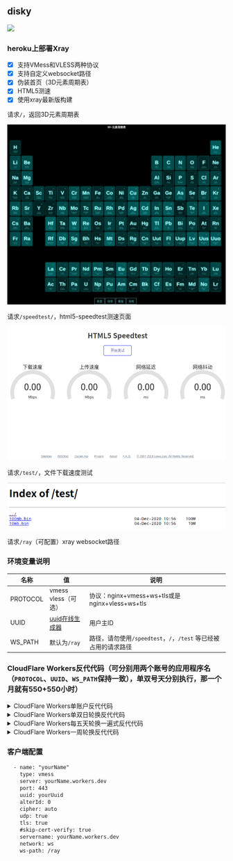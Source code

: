 ﻿## disky
[![](https://www.herokucdn.com/deploy/button.png)](https://heroku.com/deploy?template=https://github.com/yltsy/disky)

### heroku上部署Xray
- [x] 支持VMess和VLESS两种协议
- [x] 支持自定义websocket路径
- [x] 伪装首页（3D元素周期表）
- [x] HTML5测速
- [x] 使用xray最新版构建

请求`/`，返回3D元素周期表

![image](https://github.com/yltsy/disky/blob/master/doc/1.png)

请求`/speedtest/`，html5-speedtest测速页面

![image](https://github.com/yltsy/disky/blob/master/doc/2.png)

请求`/test/`，文件下载速度测试

![image](https://github.com/yltsy/disky/blob/master/doc/3.png)

请求`/ray`（可配置）xray websocket路径


### 环境变量说明

|  名称 | 值  | 说明  |
| ------------ | ------------ | ------------ |
|  PROTOCOL |  vmess<br>vless（可选） |  协议：nginx+vmess+ws+tls或是nginx+vless+ws+tls |
|  UUID |  [uuid在线生成器](https://www.uuidgenerator.net "uuid在线生成器") | 用户主ID  |
|  WS_PATH | 默认为`/ray` |  路径，请勿使用`/speedtest`，`/`，`/test` 等已经被占用的请求路径 |

### CloudFlare Workers反代代码（可分别用两个账号的应用程序名（`PROTOCOL`、`UUID`、`WS_PATH`保持一致），单双号天分别执行，那一个月就有550+550小时）
<details>
<summary>CloudFlare Workers单账户反代代码</summary>

```js
addEventListener(
    "fetch",event => {
        let url=new URL(event.request.url);
        url.hostname="appname.herokuapp.com";
        let request=new Request(url,event.request);
        event. respondWith(
            fetch(request)
        )
    }
)
```
</details>

<details>
<summary>CloudFlare Workers单双日轮换反代代码</summary>

```js
const SingleDay = 'app0.herokuapp.com'
const DoubleDay = 'app1.herokuapp.com'
addEventListener(
    "fetch",event => {
    
        let nd = new Date();
        if (nd.getDate()%2) {
            host = SingleDay
        } else {
            host = DoubleDay
        }
        
        let url=new URL(event.request.url);
        url.hostname=host;
        let request=new Request(url,event.request);
        event. respondWith(
            fetch(request)
        )
    }
)
```
</details>

<details>
<summary>CloudFlare Workers每五天轮换一遍式反代代码</summary>

```js
const Day0 = 'app0.herokuapp.com'
const Day1 = 'app1.herokuapp.com'
const Day2 = 'app2.herokuapp.com'
const Day3 = 'app3.herokuapp.com'
const Day4 = 'app4.herokuapp.com'
addEventListener(
    "fetch",event => {
    
        let nd = new Date();
        let day = nd.getDate() % 5;
        if (day === 0) {
            host = Day0
        } else if (day === 1) {
            host = Day1
        } else if (day === 2) {
            host = Day2
        } else if (day === 3){
            host = Day3
        } else if (day === 4){
            host = Day4
        } else {
            host = Day1
        }
        
        let url=new URL(event.request.url);
        url.hostname=host;
        let request=new Request(url,event.request);
        event. respondWith(
            fetch(request)
        )
    }
)
```
</details>

<details>
<summary>CloudFlare Workers一周轮换反代代码</summary>

```js
const Day0 = 'app0.herokuapp.com'
const Day1 = 'app1.herokuapp.com'
const Day2 = 'app2.herokuapp.com'
const Day3 = 'app3.herokuapp.com'
const Day4 = 'app4.herokuapp.com'
const Day5 = 'app5.herokuapp.com'
const Day6 = 'app6.herokuapp.com'
addEventListener(
    "fetch",event => {
    
        let nd = new Date();
        let day = nd.getDay();
        if (day === 0) {
            host = Day0
        } else if (day === 1) {
            host = Day1
        } else if (day === 2) {
            host = Day2
        } else if (day === 3){
            host = Day3
        } else if (day === 4) {
            host = Day4
        } else if (day === 5) {
            host = Day5
        } else if (day === 6) {
            host = Day6
        } else {
            host = Day1
        }
        
        let url=new URL(event.request.url);
        url.hostname=host;
        let request=new Request(url,event.request);
        event. respondWith(
            fetch(request)
        )
    }
)
```
</details>

### 客户端配置

```
  - name: "yourName"
    type: vmess
    server: yourName.workers.dev
    port: 443
    uuid: yourUuid
    alterId: 0
    cipher: auto
    udp: true
    tls: true
    #skip-cert-verify: true
    servername: yourName.workers.dev
    network: ws
    ws-path: /ray
```
